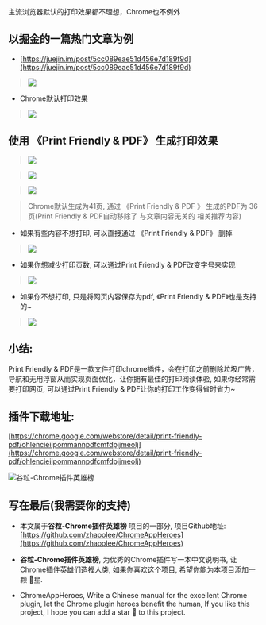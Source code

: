 主流浏览器默认的打印效果都不理想，Chrome也不例外

## 以掘金的一篇热门文章为例
- [https://juejin.im/post/5cc089eae51d456e7d189f9d](https://juejin.im/post/5cc089eae51d456e7d189f9d)

> ![](https://upload-images.jianshu.io/upload_images/3203841-4a532e1a8f308c3d.png?imageMogr2/auto-orient/strip%7CimageView2/2/w/1240)

- Chrome默认打印效果

> ![](https://upload-images.jianshu.io/upload_images/3203841-900e69911db6c2ad.png?imageMogr2/auto-orient/strip%7CimageView2/2/w/1240)

## 使用 《Print Friendly & PDF》 生成打印效果

> ![](https://upload-images.jianshu.io/upload_images/3203841-7c248152544f88b7.gif?imageMogr2/auto-orient/strip)

> ![](https://upload-images.jianshu.io/upload_images/3203841-b33ba18555d74ba4.png?imageMogr2/auto-orient/strip%7CimageView2/2/w/1240)

> ![](https://upload-images.jianshu.io/upload_images/3203841-758cdb93ba199424.png?imageMogr2/auto-orient/strip%7CimageView2/2/w/1240)

> Chrome默认生成为41页, 通过 《Print Friendly & PDF 》 生成的PDF为 36页(Print Friendly & PDF自动移除了 与文章内容无关的 相关推荐内容)

- 如果有些内容不想打印, 可以直接通过 《Print Friendly & PDF》 删掉

> ![](https://upload-images.jianshu.io/upload_images/3203841-a6c27797fdeb8d73.gif?imageMogr2/auto-orient/strip)

- 如果你想减少打印页数, 可以通过Print Friendly & PDF改变字号来实现

> ![](https://upload-images.jianshu.io/upload_images/3203841-c0daa7bafb2570af.gif?imageMogr2/auto-orient/strip)

- 如果你不想打印, 只是将网页内容保存为pdf, 《Print Friendly & PDF》也是支持的~

> ![](https://upload-images.jianshu.io/upload_images/3203841-b763c0c1338a0e50.gif?imageMogr2/auto-orient/strip)

## 小结:
Print Friendly & PDF是一款文件打印chrome插件，会在打印之前删除垃圾广告，导航和无用浮窗从而实现页面优化，让你拥有最佳的打印阅读体验, 如果你经常需要打印网页, 可以通过Print Friendly & PDF让你的打印工作变得省时省力~

## 插件下载地址:
[https://chrome.google.com/webstore/detail/print-friendly-pdf/ohlencieiipommannpdfcmfdpjjmeolj](https://chrome.google.com/webstore/detail/print-friendly-pdf/ohlencieiipommannpdfcmfdpjjmeolj)



![谷粒-Chrome插件英雄榜](https://upload-images.jianshu.io/upload_images/3203841-4f0b239a3bb43be8.jpg)


## 写在最后(我需要你的支持)
- 本文属于**谷粒-Chrome插件英雄榜** 项目的一部分, 项目Github地址: [https://github.com/zhaoolee/ChromeAppHeroes](https://github.com/zhaoolee/ChromeAppHeroes)

- **谷粒-Chrome插件英雄榜**, 为优秀的Chrome插件写一本中文说明书, 让Chrome插件英雄们造福人类, 如果你喜欢这个项目, 希望你能为本项目添加一颗 🌟星.

- ChromeAppHeroes, Write a Chinese manual for the excellent Chrome plugin, let the Chrome plugin heroes benefit the human, If you like this project, I hope you can add a star 🌟 to this project.

